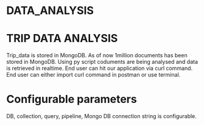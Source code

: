 # DATA_ANALYSIS
# TRIP DATA ANALYSIS
Trip_data is stored in MongoDB. As of now 1million documents has been stored in MongoDB.
Using py script coduments are being analysed and data is retrieved in realtime.
End user can hit our application via curl command. End user can either import curl command in postman or use terminal.

# Configurable parameters
DB, collection, query, pipeline, Mongo DB connection string is configurable.
